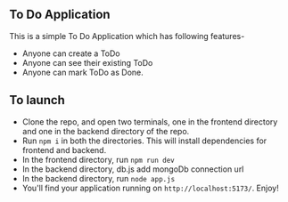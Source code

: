 ## To Do Application

This is a simple To Do Application which has following features-

- Anyone can create a ToDo
- Anyone can see their existing ToDo
- Anyone can mark ToDo as Done.

## To launch
- Clone the repo, and open two terminals, one in the frontend directory and one in the backend directory of the repo.
- Run `npm i` in both the directories. This will install dependencies for frontend and backend.
- In the frontend directory, run `npm run dev`
- In the backend directory, db.js add mongoDb connection url
- In the backend directory, run `node app.js`
- You'll find your application running on  `http://localhost:5173/`. Enjoy!

